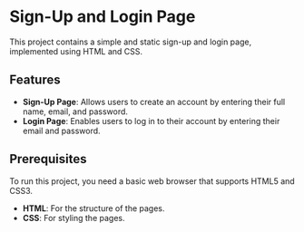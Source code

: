 # Sign-Up and Login Page

This project contains a simple and static sign-up and login page, implemented using HTML and CSS.

## Features

- **Sign-Up Page**: Allows users to create an account by entering their full name, email, and password.
- **Login Page**: Enables users to log in to their account by entering their email and password.

## Prerequisites

To run this project, you need a basic web browser that supports HTML5 and CSS3.

- **HTML**: For the structure of the pages.
- **CSS**: For styling the pages.


